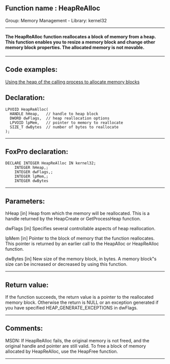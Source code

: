 
## Function name : HeapReAlloc
Group: Memory Management - Library: kernel32    
***  


#### The HeapReAlloc function reallocates a block of memory from a heap. This function enables you to resize a memory block and change other memory block properties. The allocated memory is not movable.
***  


## Code examples:
[Using the heap of the calling process to allocate memory blocks](../../samples/sample_199.md)  

## Declaration:
```foxpro  
LPVOID HeapReAlloc(
  HANDLE hHeap,   // handle to heap block
  DWORD dwFlags,  // heap reallocation options
  LPVOID lpMem,   // pointer to memory to reallocate
  SIZE_T dwBytes  // number of bytes to reallocate
);  
```  
***  


## FoxPro declaration:
```foxpro  
DECLARE INTEGER HeapReAlloc IN kernel32;
	INTEGER hHeap,;
	INTEGER dwFlags,;
	INTEGER lpMem,;
	INTEGER dwBytes  
```  
***  


## Parameters:
hHeap 
[in] Heap from which the memory will be reallocated. This is a handle returned by the HeapCreate or GetProcessHeap function. 

dwFlags 
[in] Specifies several controllable aspects of heap reallocation. 

lpMem 
[in] Pointer to the block of memory that the function reallocates. This pointer is returned by an earlier call to the HeapAlloc or HeapReAlloc function. 

dwBytes 
[in] New size of the memory block, in bytes. A memory block"s size can be increased or decreased by using this function.   
***  


## Return value:
If the function succeeds, the return value is a pointer to the reallocated memory block. Otherwise the return is NULL or an exception generated if you have specified HEAP_GENERATE_EXCEPTIONS in dwFlags.  
***  


## Comments:
MSDN: If HeapReAlloc fails, the original memory is not freed, and the original handle and pointer are still valid. To free a block of memory allocated by HeapReAlloc, use the HeapFree function.  
  
***  

